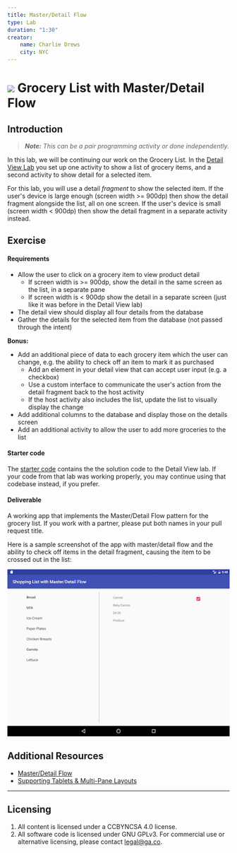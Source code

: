 ```yaml
---
title: Master/Detail Flow
type: Lab
duration: "1:30"
creator:
    name: Charlie Drews
    city: NYC
---
```


# ![](https://ga-dash.s3.amazonaws.com/production/assets/logo-9f88ae6c9c3871690e33280fcf557f33.png) Grocery List with Master/Detail Flow

## Introduction

> ***Note:*** _This can be a pair programming activity or done independently._

In this lab, we will be continuing our work on the Grocery List.
In the [Detail View Lab](https://github.com/ga-adi-macaron/detail-view-lab) you set up one activity to show a list of grocery items, and a second activity to show detail for a selected item.

For this lab, you will use a detail _fragment_ to show the selected item. If the user's device is large enough (screen width >= 900dp) then show the detail fragment alongside the list, all on one screen.
If the user's device is small (screen width < 900dp) then show the detail fragment in a separate activity instead.

## Exercise

#### Requirements

- Allow the user to click on a grocery item to view product detail
  - If screen width is >= 900dp, show the detail in the same screen as the list, in a separate pane
  - If screen width is < 900dp show the detail in a separate screen (just like it was before in the Detail View lab)
- The detail view should display all four details from the database
- Gather the details for the selected item from the database (not passed through the intent)

**Bonus:**
- Add an additional piece of data to each grocery item which the user can change, e.g. the ability to check off an item to mark it as purchased
  - Add an element in your detail view that can accept user input (e.g. a checkbox)
  - Use a custom interface to communicate the user's action from the detail fragment back to the host activity
  - If the host activity also includes the list, update the list to visually display the change
- Add additional columns to the database and display those on the details screen
- Add an additional activity to allow the user to add more groceries to the list

#### Starter code

The [starter code](starter-code) contains the the solution code to the Detail View lab. If your code from that lab was working properly, you may continue using that codebase instead, if you prefer.

#### Deliverable

A working app that implements the Master/Detail Flow pattern for the grocery list.
If you work with a partner, please put both names in your pull request title.

Here is a sample screenshot of the app with master/detail flow and the ability to check off items in the detail fragment, causing the item to be crossed out in the list:

![](screenshots/screen1.png)

## Additional Resources

- [Master/Detail Flow](https://developer.android.com/training/implementing-navigation/descendant.html#master-detail)
- [Supporting Tablets & Multi-Pane Layouts](https://developer.android.com/guide/practices/tablets-and-handsets.html#Fragments)

---

## Licensing
1. All content is licensed under a CC­BY­NC­SA 4.0 license.
2. All software code is licensed under GNU GPLv3. For commercial use or alternative licensing, please contact [legal@ga.co](mailto:legal@ga.co).
